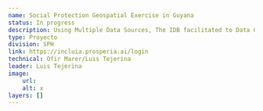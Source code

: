 ```yaml
---
name: Social Protection Geospatial Exercise in Guyana
status: In progress
description: Using Multiple Data Sources, The IDB facilitated to Data Collection Process, Digital Map and Ai Engine That Integrates High-Resolution Population Data With Social Service Locations, Provide Decision-Makers With A Real-Time, Interactive View of Population Density and Service Gaps.By Mapping Social Program Beneficiaries, Existing Pop Locations, and Population Clusters Using Machine Learning and Satellite Imagery, The System Generated Strategic Recommendations on Where to Expond Services.For Coastal Regions, WHERE POPULATIONS ARE DENSER, AND INLAND REGIONS, WHERE COMMUNITIES ARE MORE DISPERSED, THE SYSTEM DELIVERED TAILORED RECOMMENDATIONS, ENSURING RESOURCES ARE ALE ALLOCATED EFFICIENTLY.
type: Proyecto
division: SPH
link: https://incluia.prosperia.ai/login 
technical: Ofir Marer/Luis Tejerina
leader: Luis Tejerina
image: 
    url: 
    alt: x
layers: []
---
```

    